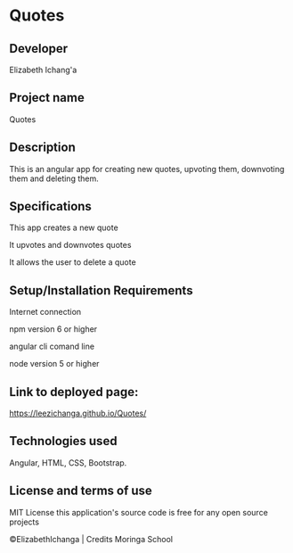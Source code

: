 # Quotes
## Developer
Elizabeth Ichang'a

## Project name
Quotes

## Description
This is an angular app for creating new quotes, upvoting them, downvoting them and deleting them.

## Specifications
This app creates a new quote

It upvotes and downvotes quotes

It allows the user to delete a quote

## Setup/Installation Requirements
Internet connection

npm version 6 or higher

angular cli comand line

node version 5 or higher

## Link to deployed page:
https://leezichanga.github.io/Quotes/

## Technologies used
Angular, HTML, CSS, Bootstrap.

## License and terms of use
MIT License this application's source code is free for any open source projects

©ElizabethIchanga | Credits Moringa School
